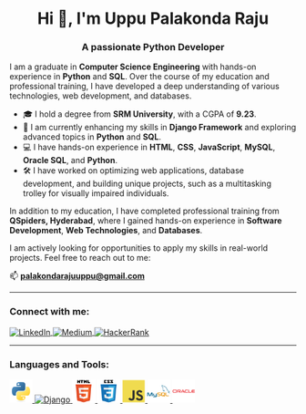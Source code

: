 <h1 align="center">Hi 👋, I'm Uppu Palakonda Raju</h1>
<h3 align="center">A passionate Python Developer </h3>

I am a graduate in **Computer Science Engineering** with hands-on experience in **Python** and **SQL**. Over the course of my education and professional training, I have developed a deep understanding of various technologies, web development, and databases.

- 🎓 I hold a degree from **SRM University**, with a CGPA of **9.23**.
- 🌱 I am currently enhancing my skills in **Django Framework** and exploring advanced topics in **Python** and **SQL**.
- 💻 I have hands-on experience in **HTML**, **CSS**, **JavaScript**, **MySQL**, **Oracle SQL**, and **Python**.
- 🛠 I have worked on optimizing web applications, database development, and building unique projects, such as a multitasking trolley for visually impaired individuals.

In addition to my education, I have completed professional training from **QSpiders, Hyderabad**, where I gained hands-on experience in **Software Development**, **Web Technologies**, and **Databases**.

I am actively looking for opportunities to apply my skills in real-world projects. Feel free to reach out to me:

📫 **palakondarajuuppu@gmail.com**

---

<h3 align="left">Connect with me:</h3>
<p align="left">
<a href="https://linkedin.com/in/palakondaraju-uppu-raju20215" target="_blank">
  <img align="center" src="https://raw.githubusercontent.com/rahuldkjain/github-profile-readme-generator/master/src/images/icons/Social/linked-in-alt.svg" alt="LinkedIn" height="30" width="40" />
</a>
<a href="https://medium.com/@mr.wonderer365" target="_blank">
  <img align="center" src="https://raw.githubusercontent.com/rahuldkjain/github-profile-readme-generator/master/src/images/icons/Social/medium.svg" alt="Medium" height="30" width="40" />
</a>
<a href="https://www.hackerrank.com/palakondarajuup1" target="_blank">
  <img align="center" src="https://raw.githubusercontent.com/rahuldkjain/github-profile-readme-generator/master/src/images/icons/Social/hackerrank.svg" alt="HackerRank" height="30" width="40" />
</a>
</p>

---

<h3 align="left">Languages and Tools:</h3>
<p align="left">
  <a href="https://www.python.org" target="_blank" rel="noreferrer">
    <img src="https://raw.githubusercontent.com/devicons/devicon/master/icons/python/python-original.svg" alt="Python" width="40" height="40" />
  </a>
  <a href="https://www.djangoproject.com/" target="_blank" rel="noreferrer">
    <img src="https://cdn.worldvectorlogo.com/logos/django.svg" alt="Django" width="40" height="40" />
  </a>
  <a href="https://www.w3.org/html/" target="_blank" rel="noreferrer">
    <img src="https://raw.githubusercontent.com/devicons/devicon/master/icons/html5/html5-original-wordmark.svg" alt="HTML5" width="40" height="40" />
  </a>
  <a href="https://www.w3schools.com/css/" target="_blank" rel="noreferrer">
    <img src="https://raw.githubusercontent.com/devicons/devicon/master/icons/css3/css3-original-wordmark.svg" alt="CSS3" width="40" height="40" />
  </a>
  <a href="https://developer.mozilla.org/en-US/docs/Web/JavaScript" target="_blank" rel="noreferrer">
    <img src="https://raw.githubusercontent.com/devicons/devicon/master/icons/javascript/javascript-original.svg" alt="JavaScript" width="40" height="40" />
  </a>
  <a href="https://www.mysql.com/" target="_blank" rel="noreferrer">
    <img src="https://raw.githubusercontent.com/devicons/devicon/master/icons/mysql/mysql-original-wordmark.svg" alt="MySQL" width="40" height="40" />
  </a>
  <a href="https://www.oracle.com/" target="_blank" rel="noreferrer">
    <img src="https://raw.githubusercontent.com/devicons/devicon/master/icons/oracle/oracle-original.svg" alt="Oracle SQL" width="40" height="40" />
  </a>
</p>
